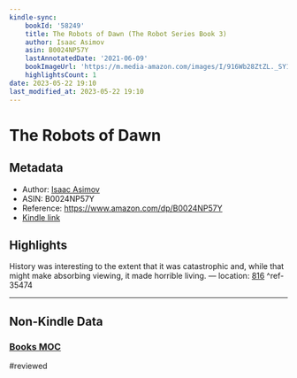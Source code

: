 ```yaml
---
kindle-sync:
    bookId: '58249'
    title: The Robots of Dawn (The Robot Series Book 3)
    author: Isaac Asimov
    asin: B0024NP57Y
    lastAnnotatedDate: '2021-06-09'
    bookImageUrl: 'https://m.media-amazon.com/images/I/916Wb28ZtZL._SY160.jpg'
    highlightsCount: 1
date: 2023-05-22 19:10
last_modified_at: 2023-05-22 19:10
---
```


# The Robots of Dawn

## Metadata

-   Author: [Isaac Asimov](https://www.amazon.comundefined)
-   ASIN: B0024NP57Y
-   Reference: https://www.amazon.com/dp/B0024NP57Y
-   [Kindle link](kindle://book?action=open&asin=B0024NP57Y)

## Highlights

History was interesting to the extent that it was catastrophic and, while that might make absorbing viewing, it made horrible living. — location: [816](kindle://book?action=open&asin=B0024NP57Y&location=816) ^ref-35474

---
## Non-Kindle Data

### [Books MOC](Books%20MOC.md)
#reviewed
